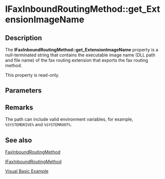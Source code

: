 # IFaxInboundRoutingMethod::get_ExtensionImageName

## Description

The **IFaxInboundRoutingMethod::get_ExtensionImageName** property is a null-terminated string that contains the executable image name (DLL path and file name) of the fax routing extension that exports the fax routing method.

This property is read-only.

## Parameters

## Remarks

The path can include valid environment variables, for example, `%SYSTEMDRIVE%` and `%SYSTEMROOT%`.

## See also

[FaxInboundRoutingMethod](https://learn.microsoft.com/previous-versions/windows/desktop/fax/-mfax-faxinboundroutingmethod)

[IFaxInboundRoutingMethod](https://learn.microsoft.com/previous-versions/windows/desktop/api/faxcomex/nn-faxcomex-ifaxinboundroutingmethod)

[Visual Basic Example](https://learn.microsoft.com/previous-versions/windows/desktop/fax/-mfax-managing-routing-extensions-and-routing-methods)